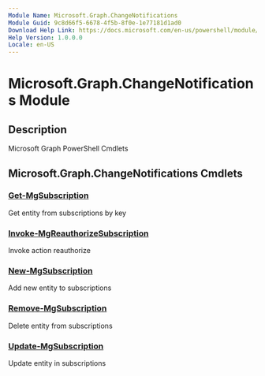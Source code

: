 ```yaml
---
Module Name: Microsoft.Graph.ChangeNotifications
Module Guid: 9c8d66f5-6678-4f5b-8f0e-1e77181d1ad0
Download Help Link: https://docs.microsoft.com/en-us/powershell/module/microsoft.graph.changenotifications
Help Version: 1.0.0.0
Locale: en-US
---
```


# Microsoft.Graph.ChangeNotifications Module
## Description
Microsoft Graph PowerShell Cmdlets

## Microsoft.Graph.ChangeNotifications Cmdlets
### [Get-MgSubscription](Get-MgSubscription.md)
Get entity from subscriptions by key

### [Invoke-MgReauthorizeSubscription](Invoke-MgReauthorizeSubscription.md)
Invoke action reauthorize

### [New-MgSubscription](New-MgSubscription.md)
Add new entity to subscriptions

### [Remove-MgSubscription](Remove-MgSubscription.md)
Delete entity from subscriptions

### [Update-MgSubscription](Update-MgSubscription.md)
Update entity in subscriptions

